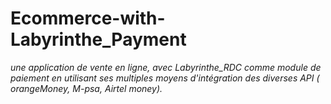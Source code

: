 # Ecommerce-with-Labyrinthe_Payment
*une application de vente en ligne, avec Labyrinthe_RDC comme module de paiement en utilisant ses multiples moyens d'intégration des diverses API ( orangeMoney, M-psa, Airtel money).*